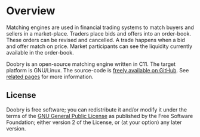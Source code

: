 Overview
========

Matching engines are used in financial trading systems to match buyers and sellers in a
market-place. Traders place bids and offers into an order-book. These orders can be revised and
cancelled. A trade happens when a bid and offer match on price. Market participants can see the
liquidity currently available in the order-book.

Doobry is an open-source matching engine written in C11. The target platform is GNU/Linux. The
source-code is [freely available on GitHub](http://github.com/doobry-org). See
[related pages](http://www.doobry.org/pages.html) for more information.

License
-------

Doobry is free software; you can redistribute it and/or modify it under the terms of the [GNU
General Public License](http://www.gnu.org/licenses/old-licenses/gpl-2.0.txt) as published by the
Free Software Foundation; either version 2 of the License, or (at your option) any later version.
